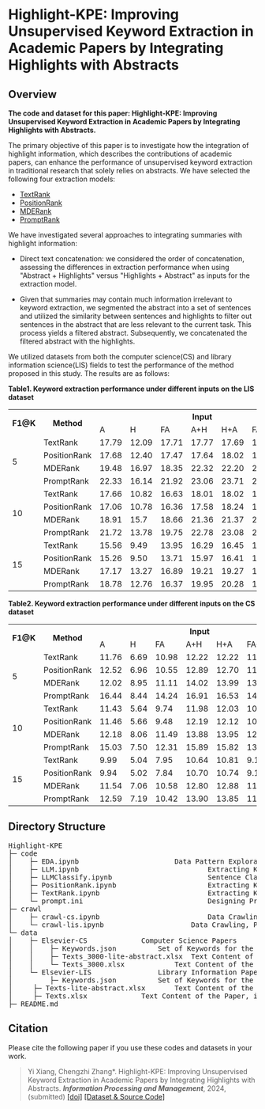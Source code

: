 # Highlight-KPE: Improving Unsupervised Keyword Extraction in Academic Papers by Integrating Highlights with Abstracts

## Overview
<b> The code and dataset for this paper: Highlight-KPE: Improving Unsupervised Keyword Extraction in Academic Papers by Integrating Highlights with Abstracts.</b> 

The primary objective of this paper is to investigate how the integration of highlight information, which describes the contributions of academic papers, can enhance the performance of unsupervised keyword extraction in traditional research that solely relies on abstracts. We have selected the following four extraction models:
  - [TextRank](https://aclanthology.org/W04-3252/)
  - [PositionRank](https://aclanthology.org/P17-1102/)
  - [MDERank](https://aclanthology.org/2022.findings-acl.34/)
  - [PromptRank](https://aclanthology.org/2023.acl-long.545/)
    
We have investigated several approaches to integrating summaries with highlight information:

  - Direct text concatenation: we considered the order of concatenation, assessing the differences in extraction performance when using "Abstract + Highlights" versus "Highlights + Abstract" as inputs for the extraction model.

  - Given that summaries may contain much information irrelevant to keyword extraction, we segmented the abstract into a set of sentences and utilized the similarity between sentences and highlights to filter out sentences in the abstract that are less relevant to the current task. This process yields a filtered abstract. Subsequently, we concatenated the filtered abstract with the highlights.

We utilized datasets from both the computer science(CS) and library information science(LIS) fields to test the performance of the method proposed in this study. The results are as follows:

<b>Table1. Keyword extraction performance under different inputs on the LIS dataset</b>
<table>
	<tr>
		<th rowspan="2">F1@K</th>
		<th rowspan="2">Method</th>
		<th colspan="7">Input</th>
	</tr>
	<tr>
		<td>A</td>
		<td>H</td>
		<td>FA</td>
		<td>A+H</td>
		<td>H+A</td>
		<td>FA+H</td>
		<td>H+FA</td>
	</tr>
	<tr>
		<td rowspan="4">5</td>
		<td>TextRank</td>
		<td>17.79</td>
		<td>12.09</td>
		<td>17.71</td>
		<td>17.77</td>
		<td>17.69</td>
		<td>17.53</td>
		<td>17.60</td>
	</tr>
	<tr>
		<td>PositionRank</td>
		<td>17.68</td>
		<td>12.40</td>
		<td>17.47</td>
		<td>17.64</td>
		<td>18.02</td>
		<td>17.55</td>
		<td>17.63</td>	
	</tr>
	<tr>
		<td>MDERank</td>
		<td>19.48</td>
		<td>16.97</td>
		<td>18.35</td>
		<td>22.32</td>
		<td>22.20</td>
		<td>21.37</td>
		<td>21.41</td>	
	</tr>
	<tr>
		<td>PromptRank</td>
		<td>22.33</td>
		<td>16.14</td>
		<td>21.92</td>
		<td>23.06</td>
		<td>23.71</td>
		<td>22.56</td>
		<td>22.49</td>	
	</tr>
	<tr>
		<td rowspan="4">10</td>
		<td>TextRank</td>
		<td>17.66</td>
		<td>10.82</td>
		<td>16.63</td>
		<td>18.01</td>
		<td>18.02</td>
		<td>17.47</td>
		<td>17.51</td>
	</tr>
	<tr>
		<td>PositionRank</td>
		<td>17.06</td>
		<td>10.78</td>
		<td>16.36</td>
		<td>17.58</td>
		<td>18.24</td>
		<td>17.19</td>
		<td>17.28</td>
	</tr>
	<tr>
		<td>MDERank</td>
		<td>18.91</td>
		<td>15.7</td>
		<td>18.66</td>
		<td>21.36</td>
		<td>21.37</td>
		<td>20.69</td>
		<td>20.61</td>		
	</tr>
	<tr>
		<td>PromptRank</td>
		<td>21.72</td>
		<td>13.78</td>
		<td>19.75</td>
		<td>22.78</td>
		<td>23.08</td>
		<td>21.73</td>
		<td>21.68</td>			
	</tr>
	<tr>
		<td rowspan="4">15</td>
		<td>TextRank</td>
		<td>15.56</td>
		<td>9.49</td>
		<td>13.95</td>
		<td>16.29</td>
		<td>16.45</td>
		<td>15.35</td>
		<td>15.31</td>
	</tr>
	<tr>
		<td>PositionRank</td>
		<td>15.26</td>
		<td>9.50</td>
		<td>13.71</td>
		<td>15.97</td>
		<td>16.41</td>
		<td>15.19</td>
		<td>15.16</td>		
	</tr>
	<tr>
		<td>MDERank</td>
		<td>17.17</td>
		<td>13.27</td>
		<td>16.89</td>
		<td>19.21</td>
		<td>19.27</td>
		<td>18.49</td>
		<td>18.52</td>		
	</tr>
	<tr>
		<td>PromptRank</td>
		<td>18.78</td>
		<td>12.76</td>
		<td>16.37</td>
		<td>19.95</td>
		<td>20.28</td>
		<td>18.39</td>
		<td>18.34</td>		
	</tr>
</table>

<b>Table2. Keyword extraction performance under different inputs on the CS dataset</b>
<table>
	<tr>
		<th rowspan="2">F1@K</th>
		<th rowspan="2">Method</th>
		<th colspan="7">Input</th>
	</tr>
	<tr>
		<td>A</td>
		<td>H</td>
		<td>FA</td>
		<td>A+H</td>
		<td>H+A</td>
		<td>FA+H</td>
		<td>H+FA</td>
	</tr>
	<tr>
		<td rowspan="4">5</td>
		<td>TextRank</td>
		<td>11.76</td>
		<td>6.69</td>
		<td>10.98</td>
		<td>12.22</td>
		<td>12.22</td>
		<td>11.31</td>
		<td>11.40</td>
	</tr>
	<tr>
		<td>PositionRank</td>
		<td>12.52</td>
		<td>6.96</td>
		<td>10.55</td>
		<td>12.89</td>
		<td>12.70</td>
		<td>11.32</td>
		<td>11.45</td>
	</tr>
	<tr>
		<td>MDERank</td>
		<td>12.02</td>
		<td>8.95</td>
		<td>11.11</td>
		<td>14.02</td>
		<td>13.99</td>
		<td>13.07</td>
		<td>12.88</td>
	</tr>
	<tr>
		<td>PromptRank</td>
		<td>16.44</td>
		<td>8.44</td>
		<td>14.24</td>
		<td>16.91</td>
		<td>16.53</td>
		<td>14.84</td>
		<td>14.53</td>
	</tr>
	<tr>
		<td rowspan="4">10</td>
		<td>TextRank</td>
		<td>11.43</td>
		<td>5.64</td>
		<td>9.74</td>
		<td>11.98</td>
		<td>12.03</td>
		<td>10.90</td>
		<td>10.92</td>
	</tr>
	<tr>
		<td>PositionRank</td>
		<td>11.46</td>
		<td>5.66</td>
		<td>9.48</td>
		<td>12.19</td>
		<td>12.12</td>
		<td>10.64</td>
		<td>10.64</td>
	</tr>
	<tr>
		<td>MDERank</td>
		<td>12.18</td>
		<td>8.06</td>
		<td>11.49</td>
		<td>13.88</td>
		<td>13.95</td>
		<td>12.76</td>
		<td>12.91</td>
	</tr>
	<tr>
		<td>PromptRank</td>
		<td>15.03</td>
		<td>7.50</td>
		<td>12.31</td>
		<td>15.89</td>
		<td>15.82</td>
		<td>13.80</td>
		<td>13.64</td>
	</tr>
	<tr>
		<td rowspan="4">15</td>
		<td>TextRank</td>
		<td>9.99</td>
		<td>5.04</td>
		<td>7.95</td>
		<td>10.64</td>
		<td>10.81</td>
		<td>9.18</td>
		<td>9.18</td>
	</tr>
	<tr>
		<td>PositionRank</td>
		<td>9.94</td>
		<td>5.02</td>
		<td>7.84</td>
		<td>10.70</td>
		<td>10.74</td>
		<td>9.10</td>
		<td>9.10</td>
	</tr>
	<tr>
		<td>MDERank</td>
		<td>11.54</td>
		<td>7.06</td>
		<td>10.58</td>
		<td>12.80</td>
		<td>12.88</td>
		<td>11.71</td>
		<td>11.69</td>
	</tr>
	<tr>
		<td>PromptRank</td>
		<td>12.59</td>
		<td>7.19</td>
		<td>10.42</td>
		<td>13.90</td>
		<td>13.85</td>
		<td>11.69</td>
		<td>11.60</td>
	</tr>
</table>

## Directory Structure
<pre>
Highlight-KPE
├─ code
│    ├─ EDA.ipynb		                Data Pattern Exploration, Result Analysis, and Visualization
│    ├─ LLM.ipynb                               Extracting Keywords Using Large Language Models
│    ├─ LLMClassify.ipynb                       Sentence Classify Using Large Language Models
│    ├─ PositionRank.ipynb                      Extracting Keywords Using PositionRank
│    ├─ TextRank.ipynb                          Extracting Keywords Using TextRank
│    └─ prompt.ini                              Designing Prompt Templates for Keyword Extraction Using Large Language Models
├─ crawl
│    ├─ crawl-cs.ipynb                          Data Crawling, Preprocessing, and Consolidation in the Field of Computer Science Research Papers
│    └─ crawl-lis.ipynb		                Data Crawling, Preprocessing, and Consolidation in the Field of Library Information Science Research Papers
└─ data
│    ├─ Elsevier-CS				Computer Science Papers
│    │    ├─ Keywords.json			Set of Keywords for the Paper	
│    │    ├─ Texts_3000-lite-abstract.xlsx	Text Content of the Paper, including the filter abstract and highlight
│    │    └─ Texts_3000.xlsx			Text Content of the Paper, including the abstract and highlight
│    └─ Elsevier-LIS				Library Information Papers
│    	  ├─ Keywords.json			Set of Keywords for the Paper
│	  ├─ Texts-lite-abstract.xlsx		Text Content of the Paper, including the filter abstract and highlight
│	  ├─ Texts.xlsx				Text Content of the Paper, including the abstract and highlight
├─ README.md
</pre>

## Citation
Please cite the following paper if you use these codes and datasets in your work.

> Yi Xiang, Chengzhi Zhang\*. Highlight-KPE: Improving Unsupervised Keyword Extraction in Academic Papers by Integrating Highlights with Abstracts. ***Information Processing and Management***, 2024, (submitted)  [[doi]]() [[Dataset & Source Code]](https://github.com/xiangyi-njust/Highlight-KPE)
